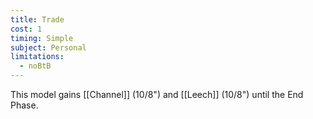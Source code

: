 ```yaml
---
title: Trade
cost: 1
timing: Simple
subject: Personal
limitations:
  - noBtB
---
```

This model gains [[Channel]] (10/8") and [[Leech]] (10/8") until the End Phase.